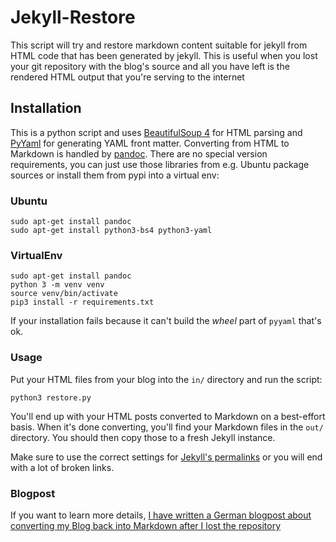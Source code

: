 # Jekyll-Restore

This script will try and restore markdown content suitable for jekyll from HTML
code that has been generated by jekyll. This is useful when you lost your git
repository with the blog's source and all you have left is the rendered HTML
output that you're serving to the internet

## Installation

This is a python script and uses [BeautifulSoup 4](https://pypi.org/project/beautifulsoup4/) for HTML parsing and [PyYaml](https://pypi.org/project/PyYAML/) for generating YAML front matter. Converting from HTML to Markdown is handled by [pandoc](https://pandoc.org). There are no special version
requirements, you can just use those libraries from e.g. Ubuntu package sources
or install them from pypi into a virtual env:

### Ubuntu

```
sudo apt-get install pandoc
sudo apt-get install python3-bs4 python3-yaml
```

### VirtualEnv

```shell
sudo apt-get install pandoc
python 3 -m venv venv
source venv/bin/activate
pip3 install -r requirements.txt
```

If your installation fails because it can't build the *wheel* part of `pyyaml`
that's ok.


### Usage

Put your HTML files from your blog into the `in/` directory and run the script:

```shell
python3 restore.py
```

You'll end up with your HTML posts converted to Markdown on a best-effort basis. When it's done converting, you'll find your Markdown files in the
`out/` directory. You should then copy those to a fresh Jekyll instance.

Make sure to use the correct settings for [Jekyll's permalinks](https://jekyllrb.com/docs/permalinks/) or you will end  with a lot of broken links.

### Blogpost

If you want to learn more details, [I have written a German blogpost about
converting my Blog back into Markdown after I lost the repository](https://blog.florianheinle.de/jekyll-blog-markdown-aus-html-wiederherstellen)
